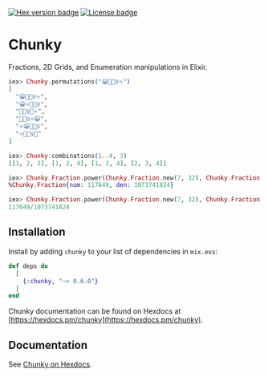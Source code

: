[![Hex version badge](https://img.shields.io/hexpm/v/chunky.svg)](https://hex.pm/packages/chunky)
[![License badge](https://img.shields.io/hexpm/l/chunky.svg)](https://github.com/patricknevindwyer/chunky/blob/master/LICENSE)

# Chunky

Fractions, 2D Grids, and Enumeration manipulations in Elixir.

```elixir
iex> Chunky.permutations("😀🤷🏽‍♀️⭐️")
[
  "😀🤷🏽‍♀️⭐️", 
  "😀⭐️🤷🏽‍♀️", 
  "🤷🏽‍♀️😀⭐️", 
  "🤷🏽‍♀️⭐️😀", 
  "⭐️😀🤷🏽‍♀️", 
  "⭐️🤷🏽‍♀️😀"
]

iex> Chunky.combinations(1..4, 3)
[[1, 2, 3], [1, 2, 4], [1, 3, 4], [2, 3, 4]]

iex> Chunky.Fraction.power(Chunky.Fraction.new(7, 32), Chunky.Fraction.new(30, 5))
%Chunky.Fraction{num: 117649, den: 1073741824}

iex> Chunky.Fraction.power(Chunky.Fraction.new(7, 32), Chunky.Fraction.new(30, 5)) |> IO.puts()
117649/1073741824

```

## Installation

Install by adding `chunky` to your list of dependencies in `mix.exs`:

```elixir
def deps do
  [
    {:chunky, "~> 0.6.0"}
  ]
end
```

Chunky documentation can be found on Hexdocs at [https://hexdocs.pm/chunky](https://hexdocs.pm/chunky).


## Documentation

See [Chunky on Hexdocs](https://hexdocs.pm/chunky).
